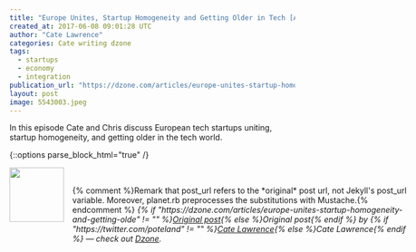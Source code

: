 ```yaml
---
title: "Europe Unites, Startup Homogeneity and Getting Older in Tech [Audio]"
created_at: 2017-06-08 09:01:28 UTC
author: "Cate Lawrence"
categories: Cate writing dzone
tags: 
  - startups
  - economy
  - integration
publication_url: "https://dzone.com/articles/europe-unites-startup-homogeneity-and-getting-olde"
layout: post
image: 5543003.jpeg
---
```

In this episode Cate and Chris discuss European tech startups uniting, startup homogeneity, and getting older in the tech world.


{::options parse_block_html="true" /}
<div class="author">
   <img src="https://www.rss-specifications.com/rss-spec-rss.gif" style="width: 96px; height: 96;">
   <span style="position: absolute; padding: 32px 15px;">{% comment %}Remark that post_url refers to the *original* post url, not Jekyll's post_url variable. Moreover, planet.rb preprocesses the substitutions with Mustache.{% endcomment %}
      <i>{% if "https://dzone.com/articles/europe-unites-startup-homogeneity-and-getting-olde" != "" %}<a href="https://dzone.com/articles/europe-unites-startup-homogeneity-and-getting-olde">Original post</a>{% else %}Original post{% endif %} by {% if "https://twitter.com/poteland" != "" %}<a href="https://twitter.com/poteland">Cate Lawrence</a>{% else %}Cate Lawrence{% endif %} &mdash; check out <a href="https://dzone.com">Dzone</a>.</i>
  </span>
</div>
